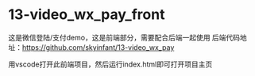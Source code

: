 # 13-video_wx_pay_front
这是微信登陆/支付demo，这是前端部分，需要配合后端一起使用
后端代码地址：https://github.com/skyinfant/13-video_wx_pay

用vscode打开此前端项目，然后运行index.html即可打开项目主页
